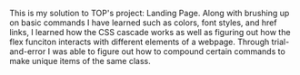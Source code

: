 This is my solution to TOP's project: Landing Page.
Along with brushing up on basic commands I have learned such as colors, font styles, and href links, I learned how the CSS cascade works as well as
figuring out how the flex funciton interacts with different elements of a webpage.
Through trial-and-error I was able to figure out how to compound certain commands to make unique items of the same class.
